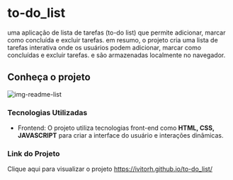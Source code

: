 # to-do_list
 uma aplicação de lista de tarefas (to-do list) que permite adicionar, marcar como concluída e excluir tarefas. em resumo, o projeto cria uma lista de tarefas interativa onde os usuários podem adicionar, marcar como concluídas e excluir tarefas. e são armazenadas localmente no navegador.

## Conheça o projeto
![img-readme-list](https://github.com/ivitorh/to-do_list/assets/78832973/8b116415-8f61-444f-901b-832cecd4e24a)

### Tecnologias Utilizadas
* Frontend: O projeto utiliza tecnologias front-end como **HTML, CSS, JAVASCRIPT** para criar a interface do usuário e interações dinâmicas.

### Link do Projeto
Clique aqui para visualizar o projeto <https://ivitorh.github.io/to-do_list/>

